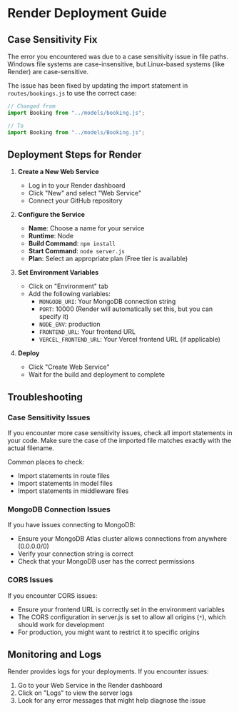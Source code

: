 # Render Deployment Guide

## Case Sensitivity Fix

The error you encountered was due to a case sensitivity issue in file paths. Windows file systems are case-insensitive, but Linux-based systems (like Render) are case-sensitive.

The issue has been fixed by updating the import statement in `routes/bookings.js` to use the correct case:

```javascript
// Changed from
import Booking from "../models/booking.js";

// To
import Booking from "../models/Booking.js";
```

## Deployment Steps for Render

1. **Create a New Web Service**
   - Log in to your Render dashboard
   - Click "New" and select "Web Service"
   - Connect your GitHub repository

2. **Configure the Service**
   - **Name**: Choose a name for your service
   - **Runtime**: Node
   - **Build Command**: `npm install`
   - **Start Command**: `node server.js`
   - **Plan**: Select an appropriate plan (Free tier is available)

3. **Set Environment Variables**
   - Click on "Environment" tab
   - Add the following variables:
     - `MONGODB_URI`: Your MongoDB connection string
     - `PORT`: 10000 (Render will automatically set this, but you can specify it)
     - `NODE_ENV`: production
     - `FRONTEND_URL`: Your frontend URL
     - `VERCEL_FRONTEND_URL`: Your Vercel frontend URL (if applicable)

4. **Deploy**
   - Click "Create Web Service"
   - Wait for the build and deployment to complete

## Troubleshooting

### Case Sensitivity Issues

If you encounter more case sensitivity issues, check all import statements in your code. Make sure the case of the imported file matches exactly with the actual filename.

Common places to check:
- Import statements in route files
- Import statements in model files
- Import statements in middleware files

### MongoDB Connection Issues

If you have issues connecting to MongoDB:
- Ensure your MongoDB Atlas cluster allows connections from anywhere (0.0.0.0/0)
- Verify your connection string is correct
- Check that your MongoDB user has the correct permissions

### CORS Issues

If you encounter CORS issues:
- Ensure your frontend URL is correctly set in the environment variables
- The CORS configuration in server.js is set to allow all origins (`*`), which should work for development
- For production, you might want to restrict it to specific origins

## Monitoring and Logs

Render provides logs for your deployments. If you encounter issues:
1. Go to your Web Service in the Render dashboard
2. Click on "Logs" to view the server logs
3. Look for any error messages that might help diagnose the issue